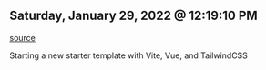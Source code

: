 ## Saturday, January 29, 2022 @ 12:19:10 PM

[source](https://github.com/web2033/vite-vue3-tailwind-starter)

Starting a new starter template with Vite, Vue, and TailwindCSS
